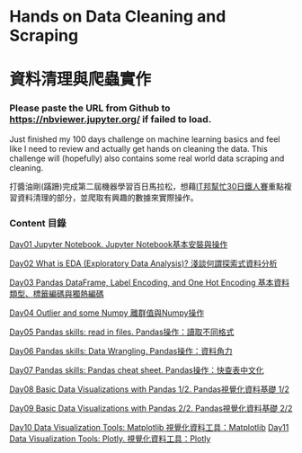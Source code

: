 # Hands on Data Cleaning and Scraping 
# 資料清理與爬蟲實作

### Please paste the URL from Github to https://nbviewer.jupyter.org/ if failed to load.

Just finished my 100 days challenge on machine learning basics and feel like I need to review and actually get hands on cleaning the data. This challenge will (hopefully) also contains some real world data scraping and cleaning.

打醬油剛(蹣跚)完成第二屆機器學習百日馬拉松，想藉<a href="https://ithelp.ithome.com.tw/users/20119709/ironman/2270">IT邦幫忙30日鐵人賽</a>重點複習資料清理的部分，並爬取有興趣的數據來實際操作。

### Content 目錄
<a href="https://github.com/tgnco1218/Data-Cleaning-and-Scraping-30Days/blob/master/Day01_Jupyter_Notebook/Day01%20Jupyter%20Notebook%20Jupyter%20Notebook%E5%9F%BA%E6%9C%AC%E5%AE%89%E8%A3%9D%E8%88%87%E6%93%8D%E4%BD%9C.ipynb">Day01 Jupyter Notebook. Jupyter Notebook基本安裝與操作</a>

<a href="https://github.com/tgnco1218/Data-Cleaning-and-Scraping-30Days/blob/master/Day02_What_is_EDA/Day02%20What%20is%20EDA%20(Exploratory%20Data%20Analysis)%20%E6%B7%BA%E8%AB%87%E4%BD%95%E8%AC%82%E6%8E%A2%E7%B4%A2%E5%BC%8F%E8%B3%87%E6%96%99%E5%88%86%E6%9E%90.ipynb">Day02 What is EDA (Exploratory Data Analysis)? 淺談何謂探索式資料分析</a>

<a href="https://github.com/tgnco1218/Data-Cleaning-and-Scraping-30Days/blob/master/Day03_Pandas_DataFrame_Label_Encoding_and_One_Hot_Encoding/Day03%20Pandas%20DataFrame%2C%20Label%20Encoding%20and%20One%20Hot%20Encoding.ipynb">Day03 Pandas DataFrame, Label Encoding, and One Hot Encoding 基本資料類型、標籤編碼與獨熱編碼</a>

<a href="https://github.com/tgnco1218/Data-Cleaning-and-Scraping-30Days/blob/master/Day04_Outlier_and_some_Numpy/Day04%20Outlier%20and%20some%20Numpy%20%E9%9B%A2%E7%BE%A4%E5%80%BC%E8%88%87Numpy%E6%93%8D%E4%BD%9C.ipynb">Day04 Outlier and some Numpy 離群值與Numpy操作</a>

<a href="https://github.com/tgnco1218/Data-Cleaning-and-Scraping-30Days/blob/master/Day05_Pandas_Read_in_Files/Day05%20Pandas%20skills%20read%20in%20files%20Pandas%E8%AE%80%E5%8F%96%E4%B8%8D%E5%90%8C%E6%A0%BC%E5%BC%8F.ipynb">Day05 Pandas skills: read in files. Pandas操作：讀取不同格式</a>

<a href="https://github.com/tgnco1218/Data-Cleaning-and-Scraping-30Days/blob/master/Day06_Data_Wrangling_Pandas/Day06%20Pandas%20skills_Data%20Wrangling.ipynb">Day06 Pandas skills: Data Wrangling. Pandas操作：資料角力</a>

<a href="https://github.com/tgnco1218/Data-Cleaning-and-Scraping-30Days/blob/master/Day07_Pandas_Cheat_Sheet_Translation/Day07%20Pandas%20skills%20Pandas%20cheat%20sheet%20.ipynb">Day07 Pandas skills: Pandas cheat sheet. Pandas操作：快查表中文化</a>

<a href="https://github.com/tgnco1218/Data-Cleaning-and-Scraping-30Days/blob/master/Day08_Data_Visualization_with_Pandas/Day08%20Basic%20Data%20Visualizations%20with%20Pandas%201of2.ipynb">Day08 Basic Data Visualizations with Pandas 1/2. Pandas視覺化資料基礎 1/2</a>

<a href="https://github.com/tgnco1218/Data-Cleaning-and-Scraping-30Days/blob/master/Day09_Data_Visualization_with_Pandas/Day09%20Basic%20Data%20Visualizations%20with%20Pandas%202of2.ipynb">Day09 Basic Data Visualizations with Pandas 2/2. Pandas視覺化資料基礎 2/2</a>

<a href="https://github.com/tgnco1218/Data-Cleaning-and-Scraping-30Days/blob/master/Day10_Data_Visualization_Tools_Matplotlib/Day10%20Data%20Visualization%20Tools%20Matplotlib.ipynb">
Day10 Data Visualization Tools: Matplotlib 視覺化資料工具：Matplotlib</a>

<a href="https://github.com/tgnco1218/Data-Cleaning-and-Scraping-30Days/blob/master/Day11_Data_Visualization_Tools_Plotly/Day11%20Data%20Visualization%20Tools%20Plotly.ipynb">
Day11 Data Visualization Tools: Plotly. 視覺化資料工具：Plotly</a>
